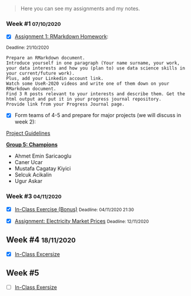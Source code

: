 >  Here you can see my assignments and my notes.

### Week #1 <small>07/10/2020</small>
- [x] [Assignment 1: RMarkdown Homework](Week_01_Assignment_01.html): 

<small>Deadline: 21/10/2020</small>

```
Prepare an RMarkdown document. 
Introduce yourself in one paragraph (Your name surname, your work, your data interests and how you (plan to) use data science skills in your current/future work). 
Plus, add your Linkedin account link. 
Watch some UseR-2020 videos and write one of them down on your RMarkdown document. 
Find 3 R posts relevant to your interests and describe them. Get the html output and put it in your progress journal repository. 
Provide link from your Progress Journal page. 
```

- [x] Form teams of 4-5 and prepare for major projects (we will discuss in week 2):

[Project Guidelines](https://mef-bda503.github.io/files/project_guidelines.html)

**[Group 5: Champions](https://pjournal.github.io/mef04g-champions/)**
 
 - Ahmet Emin Saricaoglu
 - Caner Ucar
 - Mustafa Cagatay Kiyici
 - Selcuk Acikalin
 - Ugur Askar

### Week #3 <small>04/11/2020</small>
- [x] [In-Class Exercise (Bonus)](Week_03_In_Class_Excersize.html) <small>Deadline: 04/11/2020 21:30</small>

- [x] [Assignment: Electricity Market Prices](Week_03_Assignment_Electricity_Market_Prices.html) <small>Deadline: 12/11/2020</small>

## Week #4 <small>18/11/2020</small>

- [x] [In-Class Excersize](https://uguraskar.shinyapps.io/Week_04_In_Class_Excersize/)

## Week #5

- [ ] [In-Class Exersize](https://uguraskar.shinyapps.io/Week_05_In_Class_Excersize/)